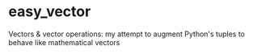 # easy_vector
Vectors &amp; vector operations: my attempt to augment Python's tuples to behave like mathematical vectors
